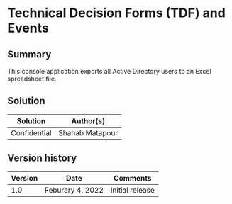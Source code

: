 # Technical Decision Forms (TDF) and Events

## Summary

This console application exports all Active Directory users to an Excel spreadsheet file.


## Solution

| Solution     | Author(s)                                               |
| -----------  | ------------------------------------------------------- |
| Confidential | Shahab Matapour                                         |

## Version history

| Version | Date             | Comments        |
| ------- | ---------------- | --------------- |
| 1.0     | Feburary 4, 2022 | Initial release |

